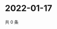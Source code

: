 # 2022-01-17

共 0 条

<!-- BEGIN WEIBO -->
<!-- 最后更新时间 Mon Jan 17 2022 16:19:16 GMT+0800 (China Standard Time) -->

<!-- END WEIBO -->
